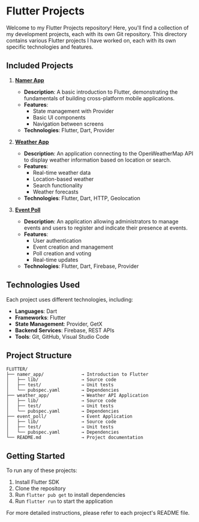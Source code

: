 # Flutter Projects

Welcome to my Flutter Projects repository! Here, you'll find a collection of my development projects, each with its own Git repository. This directory contains various Flutter projects I have worked on, each with its own specific technologies and features.

## Included Projects

1. **[Namer App](https://github.com/melih0132/PROJECTS/tree/main/FLUTTER/namer_app)**
   - **Description**: A basic introduction to Flutter, demonstrating the fundamentals of building cross-platform mobile applications.
   - **Features**: 
     - State management with Provider
     - Basic UI components
     - Navigation between screens
   - **Technologies**: Flutter, Dart, Provider

2. **[Weather App](https://github.com/melih0132/PROJECTS/tree/main/FLUTTER/weather_app)**
   - **Description**: An application connecting to the OpenWeatherMap API to display weather information based on location or search.
   - **Features**:
     - Real-time weather data
     - Location-based weather
     - Search functionality
     - Weather forecasts
   - **Technologies**: Flutter, Dart, HTTP, Geolocation

3. **[Event Poll](https://github.com/melih0132/PROJECTS/tree/main/FLUTTER/event_poll)**
   - **Description**: An application allowing administrators to manage events and users to register and indicate their presence at events.
   - **Features**:
     - User authentication
     - Event creation and management
     - Poll creation and voting
     - Real-time updates
   - **Technologies**: Flutter, Dart, Firebase, Provider

## Technologies Used

Each project uses different technologies, including:

- **Languages**: Dart
- **Frameworks**: Flutter
- **State Management**: Provider, GetX
- **Backend Services**: Firebase, REST APIs
- **Tools**: Git, GitHub, Visual Studio Code

## Project Structure
```
FLUTTER/
├── namer_app/              → Introduction to Flutter
│   ├── lib/                → Source code
│   ├── test/               → Unit tests
│   └── pubspec.yaml        → Dependencies
├── weather_app/            → Weather API Application
│   ├── lib/                → Source code
│   ├── test/               → Unit tests
│   └── pubspec.yaml        → Dependencies
├── event_poll/             → Event Application
│   ├── lib/                → Source code
│   ├── test/               → Unit tests
│   └── pubspec.yaml        → Dependencies
└── README.md               → Project documentation
```

## Getting Started

To run any of these projects:

1. Install Flutter SDK
2. Clone the repository
3. Run `flutter pub get` to install dependencies
4. Run `flutter run` to start the application

For more detailed instructions, please refer to each project's README file.
